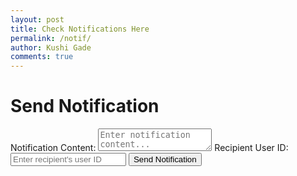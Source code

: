 ```yaml
---
layout: post
title: Check Notifications Here
permalink: /notif/
author: Kushi Gade
comments: true
---
```


<!-- Link to the external CSS file -->
<link rel="stylesheet" href="{{ site.baseurl }}/assets/css/notif_styles.css">

<h1>Send Notification</h1>
<div class="form-container">
    <form id="notificationForm">
        <label for="content">Notification Content:</label>
        <textarea id="content" name="content" required placeholder="Enter notification content..."></textarea>
        <label for="recipient_id">Recipient User ID:</label>
        <input type="number" id="recipient_id" name="recipient_id" required placeholder="Enter recipient's user ID">
        <button type="submit">Send Notification</button>
    </form>
    <div id="message" class="message"></div>
</div>

<script type="module">
  import { pythonURI, fetchOptions } from '{{ site.baseurl }}/assets/js/api/config.js';
  console.log("Notification script loaded");

  // Handle the form submission to create a new notification
  document.getElementById("notificationForm").addEventListener("submit", async function(event) {
    event.preventDefault();
    
    const postData = {
      content: document.getElementById("content").value,
      recipient_id: document.getElementById("recipient_id").value,  // User ID to notify
    };
    console.log("Notification Data:", postData);  // Log the notification data to check before sending

    try {
      const response = await fetch(`${pythonURI}/api/notification`, {
        ...fetchOptions,
        method: 'POST',
        headers: {
          'Content-Type': 'application/json',
        },
        body: JSON.stringify(postData)
      });

      // Check if the response is not OK and provide a more specific error message
      if (!response.ok) {
        const errorMessage = await response.text(); // Extract error message from response
        throw new Error(`Failed to send notification: ${response.statusText} - ${errorMessage}`);
      }
      
      alert("Notification sent successfully!");
    } catch (error) {
      console.error("Error:", error);
      alert("Failed to send notification.");
    }
  });
</script>
